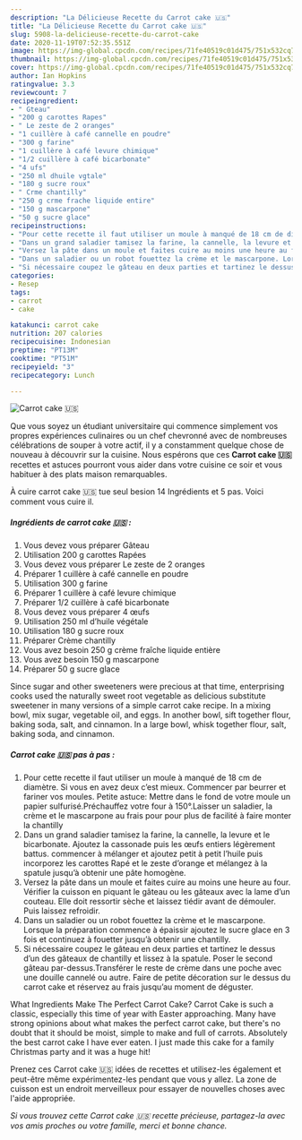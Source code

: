 ```yaml
---
description: "La Délicieuse Recette du Carrot cake 🇺🇸"
title: "La Délicieuse Recette du Carrot cake 🇺🇸"
slug: 5908-la-delicieuse-recette-du-carrot-cake
date: 2020-11-19T07:52:35.551Z
image: https://img-global.cpcdn.com/recipes/71fe40519c01d475/751x532cq70/carrot-cake-🇺🇸-photo-principale-de-la-recette.jpg
thumbnail: https://img-global.cpcdn.com/recipes/71fe40519c01d475/751x532cq70/carrot-cake-🇺🇸-photo-principale-de-la-recette.jpg
cover: https://img-global.cpcdn.com/recipes/71fe40519c01d475/751x532cq70/carrot-cake-🇺🇸-photo-principale-de-la-recette.jpg
author: Ian Hopkins
ratingvalue: 3.3
reviewcount: 7
recipeingredient:
- " Gteau"
- "200 g carottes Rapes"
- " Le zeste de 2 oranges"
- "1 cuillère à café cannelle en poudre"
- "300 g farine"
- "1 cuillère à café levure chimique"
- "1/2 cuillère à café bicarbonate"
- "4 ufs"
- "250 ml dhuile vgtale"
- "180 g sucre roux"
- " Crme chantilly"
- "250 g crme frache liquide entire"
- "150 g mascarpone"
- "50 g sucre glace"
recipeinstructions:
- "Pour cette recette il faut utiliser un moule à manqué de 18 cm de diamètre. Si vous en avez deux c’est mieux. Commencer par beurrer et fariner vos moules. Petite astuce: Mettre dans le fond de votre moule un papier sulfurisé.Préchauffez votre four à 150°.Laisser un saladier, la crème et le mascarpone au frais pour pour plus de facilité à faire monter la chantilly"
- "Dans un grand saladier tamisez la farine, la cannelle, la levure et le bicarbonate. Ajoutez la cassonade puis les œufs entiers légèrement battus. commencer à mélanger et ajoutez petit à petit l’huile puis incorporez les carottes Rapé et le zeste d’orange et mélangez à la spatule jusqu’à obtenir une pâte homogène."
- "Versez la pâte dans un moule et faites cuire au moins une heure au four. Vérifier la cuisson en piquant le gâteau ou les gâteaux avec la lame d’un couteau. Elle doit ressortir sèche et laissez tiédir avant de démouler. Puis laissez refroidir."
- "Dans un saladier ou un robot fouettez la crème et le mascarpone. Lorsque la préparation commence à épaissir ajoutez le sucre glace en 3 fois et continuez à fouetter jusqu’à obtenir une chantilly."
- "Si nécessaire coupez le gâteau en deux parties et tartinez le dessus d’un des gâteaux de chantilly et lissez à la spatule. Poser le second gâteau par-dessus.Transférer le reste de crème dans une poche avec une douille cannelé ou autre. Faire de petite décoration sur le dessus du carrot cake et réservez au frais jusqu’au moment de déguster."
categories:
- Resep
tags:
- carrot
- cake

katakunci: carrot cake 
nutrition: 207 calories
recipecuisine: Indonesian
preptime: "PT13M"
cooktime: "PT51M"
recipeyield: "3"
recipecategory: Lunch

---
```



![Carrot cake 🇺🇸](https://img-global.cpcdn.com/recipes/71fe40519c01d475/751x532cq70/carrot-cake-🇺🇸-photo-principale-de-la-recette.jpg)

Que vous soyez un étudiant universitaire qui commence simplement vos propres expériences culinaires ou un chef chevronné avec de nombreuses célébrations de souper à votre actif, il y a constamment quelque chose de nouveau à découvrir sur la cuisine. Nous espérons que ces <strong> Carrot cake 🇺🇸 </strong> recettes et astuces pourront vous aider dans votre cuisine ce soir et vous habituer à des plats maison remarquables.

<!--inarticleads1-->

À cuire carrot cake 🇺🇸 tue seul besion 14 Ingrédients et 5 pas. Voici comment vous cuire il.

##### Ingrédients de carrot cake 🇺🇸 :

1. Vous devez vous préparer  Gâteau
1. Utilisation 200 g carottes Rapées
1. Vous devez vous préparer  Le zeste de 2 oranges
1. Préparer 1 cuillère à café cannelle en poudre
1. Utilisation 300 g farine
1. Préparer 1 cuillère à café levure chimique
1. Préparer 1/2 cuillère à café bicarbonate
1. Vous devez vous préparer 4 œufs
1. Utilisation 250 ml d’huile végétale
1. Utilisation 180 g sucre roux
1. Préparer  Crème chantilly
1. Vous avez besoin 250 g crème fraîche liquide entière
1. Vous avez besoin 150 g mascarpone
1. Préparer 50 g sucre glace


Since sugar and other sweeteners were precious at that time, enterprising cooks used the naturally sweet root vegetable as delicious substitute sweetener in many versions of a simple carrot cake recipe. In a mixing bowl, mix sugar, vegetable oil, and eggs. In another bowl, sift together flour, baking soda, salt, and cinnamon. In a large bowl, whisk together flour, salt, baking soda, and cinnamon. 

<!--inarticleads2-->

##### Carrot cake 🇺🇸 pas à pas :

1. Pour cette recette il faut utiliser un moule à manqué de 18 cm de diamètre. Si vous en avez deux c’est mieux. Commencer par beurrer et fariner vos moules. Petite astuce: Mettre dans le fond de votre moule un papier sulfurisé.Préchauffez votre four à 150°.Laisser un saladier, la crème et le mascarpone au frais pour pour plus de facilité à faire monter la chantilly
1. Dans un grand saladier tamisez la farine, la cannelle, la levure et le bicarbonate. Ajoutez la cassonade puis les œufs entiers légèrement battus. commencer à mélanger et ajoutez petit à petit l’huile puis incorporez les carottes Rapé et le zeste d’orange et mélangez à la spatule jusqu’à obtenir une pâte homogène.
1. Versez la pâte dans un moule et faites cuire au moins une heure au four. Vérifier la cuisson en piquant le gâteau ou les gâteaux avec la lame d’un couteau. Elle doit ressortir sèche et laissez tiédir avant de démouler. Puis laissez refroidir.
1. Dans un saladier ou un robot fouettez la crème et le mascarpone. Lorsque la préparation commence à épaissir ajoutez le sucre glace en 3 fois et continuez à fouetter jusqu’à obtenir une chantilly.
1. Si nécessaire coupez le gâteau en deux parties et tartinez le dessus d’un des gâteaux de chantilly et lissez à la spatule. Poser le second gâteau par-dessus.Transférer le reste de crème dans une poche avec une douille cannelé ou autre. Faire de petite décoration sur le dessus du carrot cake et réservez au frais jusqu’au moment de déguster.


What Ingredients Make The Perfect Carrot Cake? Carrot Cake is such a classic, especially this time of year with Easter approaching. Many have strong opinions about what makes the perfect carrot cake, but there&#39;s no doubt that it should be moist, simple to make and full of carrots. Absolutely the best carrot cake I have ever eaten. I just made this cake for a family Christmas party and it was a huge hit! 

<!--inarticleads1-->

<p>
Prenez ces Carrot cake 🇺🇸 idées de recettes et utilisez-les également et peut-être même expérimentez-les pendant que vous y allez. La zone de cuisson est un endroit merveilleux pour essayer de nouvelles choses avec l'aide appropriée.
</p>

<p>
<i>Si vous trouvez cette Carrot cake 🇺🇸 recette précieuse, partagez-la avec vos amis proches ou votre famille, merci et bonne chance.</i>
</p>
